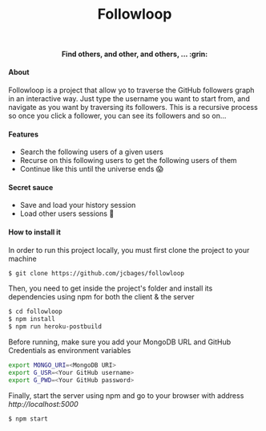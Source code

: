 <h1 align="center">
  <br>
  Followloop
  <br>
  <br>
</h1>

<h4 align="center">Find others, and other, and others, ... :grin:</h4>

#### About

Followloop is a project that allow yo to traverse the GitHub followers graph in an interactive way. Just type the username you want to start from, and navigate as you want by traversing its followers. This is a recursive process so once you click a follower, you can see its followers and so on...

#### Features

  - Search the following users of a given users
  - Recurse on this following users to get the following users of them
  - Continue like this until the universe ends :scream:

#### Secret sauce

  - Save and load your history session
  - Load other users sessions :speak_no_evil:
 
#### How to install it

In order to run this project locally, you must first clone the project to your machine

```sh
$ git clone https://github.com/jcbages/followloop
```

Then, you need to get inside the project's folder and install its dependencies using npm for both the client & the server

```sh
$ cd followloop
$ npm install
$ npm run heroku-postbuild
```

Before running, make sure you add your MongoDB URL and GitHub Credentials as environment variables

```sh
export MONGO_URI=<MongoDB URI>
export G_USR=<Your GitHub username>
export G_PWD=<Your GitHub password>
```

Finally, start the server using npm and go to your browser with address *http://localhost:5000*

```sh
$ npm start
```
